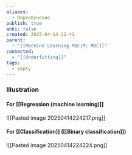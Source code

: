 ```yaml
---
aliases:
  - Переобучение
publish: true
anki: false
created: 2025-04-14 22:41
parent:
  - "[[Machine Learning MOC|ML MOC]]"
connected:
  - "[[Underfitting]]"
tags:
  - empty
---
```




### Illustration
#### For [[Regression (machine learning)]]
![[Pasted image 20250414224217.png]]

#### For [[Classification]] ([[Binary classification]])
![[Pasted image 20250414224224.png]]